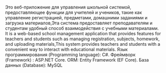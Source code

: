 Это веб-приложение для управления школьной системой, предоставляющее функции для учителей и учеников, такие как управление регистрацией, предметами, домашними заданиями и загрузка материалов,Эта система предоставляет преподавателям и студентам удобный способ взаимодействия с учебными материалами.
It is a web-based school management application that provides features for teachers and students such as managing registration, subjects, homework, and uploading materials,This system provides teachers and students with a convenient way to interact with educational materials.
Язык программирования (Programming language): C#.
Фреймворк (Framework) : ASP.NET Core.
ORM: Entity Framework (EF Core).
База данных (Database): MySQL
